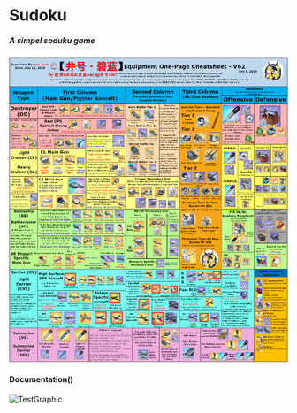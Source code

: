 # Sudoku
##### A simpel soduku game
![TestGraphic](https://github.com/WREX-YX/Group5Project/blob/main/datatier.png)
#### Documentation()
![TestGraphic](https://github.com/WREX-YX/Group5Project/issues/2)

